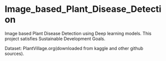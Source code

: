 # Image_based_Plant_Disease_Detection
Image based Plant Disease Detection using Deep learning models. This project satisfies Sustainable Development Goals.

Dataset: PlantVillage.org(downloaded from kaggle and other github sources).
